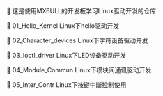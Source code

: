 :tada: 这是使用MX6ULL的开发板学习Linux驱动开发的仓库

:seedling: 01_Hello_Kernel              Linux下hello驱动开发

:penguin: 02_Character_devices         Linux下字符设备驱动开发

:apple: 03_Ioctl_driver              Linux下LED设备驱动开发

:rocket: 04_Module_Commun             Linux下模块间通讯驱动开发

:dizzy: 05_Inter_Contr              Linux下按键中断控制使用
